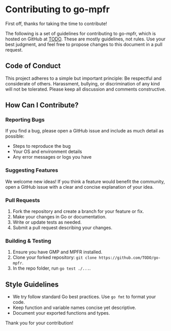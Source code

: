 # Contributing to go-mpfr

First off, thanks for taking the time to contribute!

The following is a set of guidelines for contributing to go-mpfr, which is hosted on GitHub at [TODO](https://github.com/TODO/go-mpfr). These are mostly guidelines, not rules. Use your best judgment, and feel free to propose changes to this document in a pull request.

## Code of Conduct

This project adheres to a simple but important principle: Be respectful and considerate of others. Harassment, bullying, or discrimination of any kind will not be tolerated. Please keep all discussion and comments constructive.

## How Can I Contribute?

### Reporting Bugs

If you find a bug, please open a GitHub issue and include as much detail as possible:
- Steps to reproduce the bug
- Your OS and environment details
- Any error messages or logs you have

### Suggesting Features

We welcome new ideas! If you think a feature would benefit the community, open a GitHub issue with a clear and concise explanation of your idea.

### Pull Requests

1. Fork the repository and create a branch for your feature or fix.
2. Make your changes in Go or documentation.
3. Write or update tests as needed.
4. Submit a pull request describing your changes.

### Building & Testing

1. Ensure you have GMP and MPFR installed.
2. Clone your forked repository: `git clone https://github.com/TODO/go-mpfr`.
3. In the repo folder, run `go test ./...`.

## Style Guidelines

- We try follow standard Go best practices. Use `go fmt` to format your code.
- Keep function and variable names concise yet descriptive.
- Document your exported functions and types.

Thank you for your contribution!